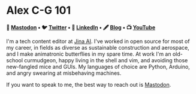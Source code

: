 # Alex C-G 101
 
<p align="center">
<strong>

🐘 [Mastodon](https://chaos.social/@alexcg) • 🐦 [Twitter](http://www.twitter.com/alexcg) • 💼 [LinkedIn](https://www.linkedin.com/in/alexcg/) • 🖋️ [Blog](https://alexcg1.github.io/) •  📺 [YouTube](https://www.youtube.com/playlist?list=PL31qJ9WBBeNg_wZVSd8AKcgzrJt-iVgxF)

</strong>
</p>

I'm a tech content editor at [Jina AI](https://github.com/jina-ai/jina/). I've worked in open source for most of my career, in fields as diverse as sustainable construction and aerospace, and I make animatronic butterflies in my spare time. At work I'm an old-school curmudgeon, happy living in the shell and vim, and avoiding those new-fangled mice and GUIs. My languages of choice are Python, Arduino, and angry swearing at misbehaving machines.

If you want to speak to me, the best way to reach out is [Mastodon](https://chaos.social/@alexcg).
